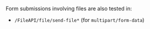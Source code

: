Form submissions involving files are also tested in:

- `/FileAPI/file/send-file*` (for `multipart/form-data`)

